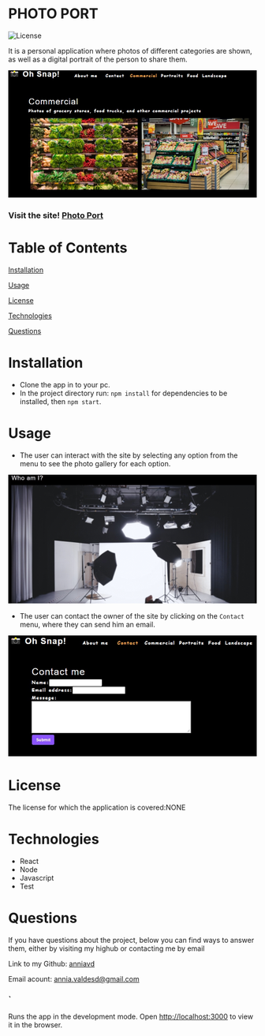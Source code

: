 #  PHOTO PORT

![License](https://img.shields.io/badge/License-NONE-grenn.svg)
  

It is a personal application where photos of different categories are shown, as well as a digital portrait of the person to share them.


 ![home page](/src/assets/images/home-page.jpg)


### Visit the site! [Photo Port](https://anniavd.github.io/photo-port/)



# Table of Contents

[Installation](#Installation)

[Usage](#Usage)

[License](#License)

[Technologies](#Technologies)

[Questions](#Questions)

# Installation
 - Clone the app in to your pc.
- In the project directory run: `npm install` for dependencies to be installed, then `npm start`.



# Usage
- The user can interact with the site by selecting any option from the menu to see the photo gallery for each option.

 ![menu option pictures gif](/src/assets/images/menu-option.gif)


- The user can contact the owner of the site by clicking on the `Contact` menu, where they can send him an email.


 ![contact form](/src/assets/images/contact-form.jpg)



# License
The license for which the application is covered:NONE 


# Technologies 

- React
- Node
- Javascript
- Test


# Questions

  If you have questions about the project, below you can find ways to answer them, either by visiting my highub or contacting me by email
  
  Link to my Github: [anniavd](https://github.com/anniavd)

  
  Email acount: [annia.valdesd@gmail.com](mailto:annia.valdesd@gmail.com)





### `

Runs the app in the development mode.
Open [http://localhost:3000](http://localhost:3000) to view it in the browser.
